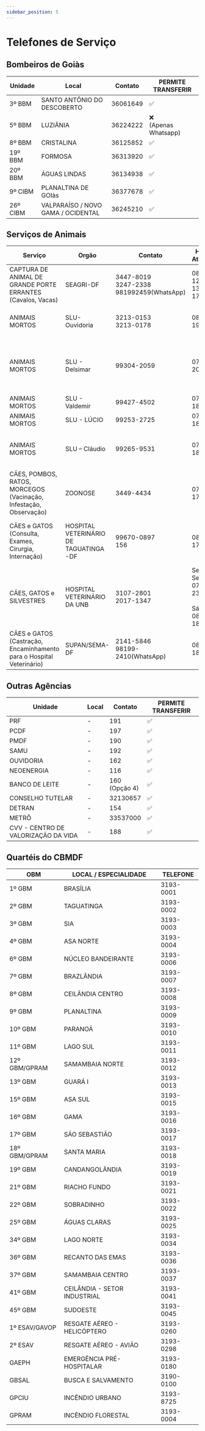 ```yaml
---
sidebar_position: 5
---
```


# Telefones de Serviço

## Bombeiros de Goiàs

| Unidade | Local                                  | Contato | PERMITE TRANSFERIR |
|---------|----------------------------------------|---------|---------|
| 3º BBM | SANTO ANTÔNIO DO DESCOBERTO | 36061649|✅|
| 5º BBM | LUZIÂNIA | 36224222|❌<br/>(Apenas Whatsapp)|
| 8º BBM | CRISTALINA | 36125852|✅|
| 19º BBM | FORMOSA | 36313920|✅|
| 20º BBM | ÁGUAS LINDAS | 36134938|✅|
| 9º CIBM | PLANALTINA DE GOIàs | 36377678|✅|
| 26º CIBM | VALPARAÍSO / NOVO GAMA / OCIDENTAL |	36245210|✅|

## Serviços de Animais
| Serviço | Orgão | Contato | Horário de Atendimento | Endereço |
| --- | --- | --- | --- | --- |
| CAPTURA DE ANIMAL DE GRANDE PORTE ERRANTES (Cavalos, Vacas) | SEAGRI-DF | 3447-8019<br/>3247-2338<br/>981992459(WhatsApp) | 08:00 às 12:00 <br/>13:00 às 17:00 | STN – ASA NORTE BSB-DF |
| ANIMAIS MORTOS | SLU- Ouvidoria | 3213-0153<br/>3213-0178 | 08:00 às 19:00 | Venâncio 2000<br/>SHS Quadra 01 |
| ANIMAIS MORTOS | SLU - Delsimar | 99304-2059 | 07:00 às 20:00 | Recanto, Lago Sul, Riacho Fundo, São Sebastião, Vicente Pires |
| ANIMAIS MORTOS | SLU - Valdemir | 99427-4502 | 07:00 às 18:00 | Região Leste |
| ANIMAIS MORTOS | SLU - LÚCIO | 99253-2725 | 07:00 às 18:00 | Plano Piloto |
| ANIMAIS MORTOS | SLU – Cláudio | 99265-9531 | 07:00 às 18:00 | Taguatinga, Ceilândia, Samambaia e Brazlândia |
| CÃES, POMBOS, RATOS, MORCEGOS (Vacinação, Infestação, Observação) | ZOONOSE | 3449-4434 | 07:00 às 17:00 | SAIN Lote 04 ASA NORTE -BSB |
| CÃES e GATOS (Consulta, Exames, Cirurgia, Internação) | HOSPITAL VETERINÁRIO DE TAGUATINGA -DF | 99670-0897<br/>156 | 08:00 às 17:00 | Parque Largo do Cortado – Taguatinga – DF (Prox. ao SESI) |
| CÃES, GATOS e SILVESTRES | HOSPITAL VETERINÁRIO DA UNB | 3107-2801<br/>2017-1347 | Segunda à Sexta:<br/>07:00 às 23:00<br/><br/>Sábado:<br/>08:00 às 18:00 | L4 Norte ASA NORTE- BSB |
| CÃES e GATOS (Castração, Encaminhamento para o Hospital Veterinário) | SUPAN/SEMA-DF | 2141-5846<br/>98199-2410(WhatsApp) | 08:00 às 18:00 |  |

## Outras Agências
| Unidade | Local   | Contato | PERMITE TRANSFERIR |
|---------|---------|---------|--------------------|
| PRF | - | 191 |✅|
| PCDF |  - | 197 |✅|
| PMDF |  - | 190 |✅|
| SAMU |  - | 192 |✅|
| OUVIDORIA | - | 162|✅|
| NEOENERGIA |  - | 116 |✅|
| BANCO DE LEITE | - | 160<br/>(Opção 4) |✅|
| CONSELHO TUTELAR |  - | 32130657 | ✅|
| DETRAN |  - | 154 | ✅|
| METRÔ |  - | 33537000 |✅| 
| CVV - CENTRO DE VALORIZAÇÃO DA VIDA |  - | 188 | ✅|


## Quartéis do CBMDF

| OBM             | LOCAL / ESPECIALIDADE             | TELEFONE   |
|-----------------|----------------------------------|------------|
| 1º GBM          | BRASÍLIA                         | 3193-0001  |
| 2º GBM          | TAGUATINGA                       | 3193-0002  |
| 3º GBM          | SIA                              | 3193-0003  |
| 4º GBM          | ASA NORTE                        | 3193-0004  |
| 6º GBM          | NÚCLEO BANDEIRANTE               | 3193-0006  |
| 7º GBM          | BRAZLÂNDIA                       | 3193-0007  |
| 8º GBM          | CEILÂNDIA CENTRO                 | 3193-0008  |
| 9º GBM          | PLANALTINA                       | 3193-0009  |
| 10º GBM         | PARANOÁ                          | 3193-0010  |
| 11º GBM         | LAGO SUL                         | 3193-0011  |
| 12º GBM/GPRAM  | SAMAMBAIA NORTE                  | 3193-0012  |
| 13º GBM         | GUARÁ I                          | 3193-0013  |
| 15º GBM         | ASA SUL                          | 3193-0015  |
| 16º GBM         | GAMA                             | 3193-0016  |
| 17º GBM         | SÃO SEBASTIÃO                    | 3193-0017  |
| 18º GBM/GPRAM  | SANTA MARIA                      | 3193-0018  |
| 19º GBM         | CANDANGOLÂNDIA                   | 3193-0019  |
| 21º GBM         | RIACHO FUNDO                     | 3193-0021  |
| 22º GBM         | SOBRADINHO                       | 3193-0022  |
| 25º GBM         | ÁGUAS CLARAS                     | 3193-0025  |
| 34º GBM         | LAGO NORTE                       | 3193-0034  |
| 36º GBM         | RECANTO DAS EMAS                 | 3193-0036  |
| 37º GBM         | SAMAMBAIA CENTRO                 | 3193-0037  |
| 41º GBM         | CEILÂNDIA - SETOR INDUSTRIAL     | 3193-0041  |
| 45º GBM         | SUDOESTE                         | 3193-0045  |
| 1º ESAV/GAVOP  | RESGATE AÉREO - HELICÓPTERO      | 3193-0260  |
| 2º ESAV        | RESGATE AÉREO - AVIÃO            | 3193-0298  |
| GAEPH           | EMERGÊNCIA PRÉ-HOSPITALAR        | 3193-0180  |
| GBSAL           | BUSCA E SALVAMENTO               | 3190-0100  |
| GPCIU           | INCÊNDIO URBANO                  | 3193-8725  |
| GPRAM           | INCÊNDIO FLORESTAL               | 3193-0004  |
